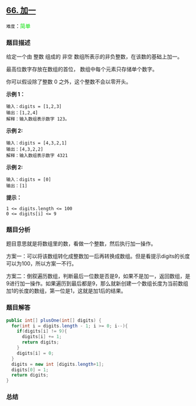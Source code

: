 ## [66. 加一](https://leetcode-cn.com/problems/plus-one/)

`难度`：<font color=gren>简单</font>

### 题目描述

给定一个由 整数 组成的 非空 数组所表示的非负整数，在该数的基础上加一。

最高位数字存放在数组的首位， 数组中每个元素只存储单个数字。

你可以假设除了整数 0 之外，这个整数不会以零开头。

**示例 1：**

```
输入：digits = [1,2,3]
输出：[1,2,4]
解释：输入数组表示数字 123。
```

**示例 2:**

```
输入：digits = [4,3,2,1]
输出：[4,3,2,2]
解释：输入数组表示数字 4321
```

**示例 2:**

```
输入：digits = [0]
输出：[1]

```

**提示：**

```
1 <= digits.length <= 100
0 <= digits[i] <= 9
```

### 题目分析

题目意思就是将数组里的数，看做一个整数，然后执行加一操作。

方案一：可以将该数组转化成整数加一后再转换成数组。但是看提示digits的长度可以为100，所以方案一不行。

方案二：倒叙遍历数组，判断最后一位数是否是9，如果不是加一，返回数组，是9进行加一操作。如果遍历到最后都是9，那么就新创建一个数组长度为当前数组加1的长度的数组，第一位是1，这就是加1后的结果。

### 题目解答

```java
public int[] plusOne(int[] digits) {
  for(int i = digits.length - 1; i >= 0; i--){
    if(digits[i] != 9){
      digits[i] += 1;
      return digits;
    }
    digits[i] = 0;
  }
  digits = new int [digits.length+1];
  digits[0] = 1;
  return digits;
}
```

### 总结